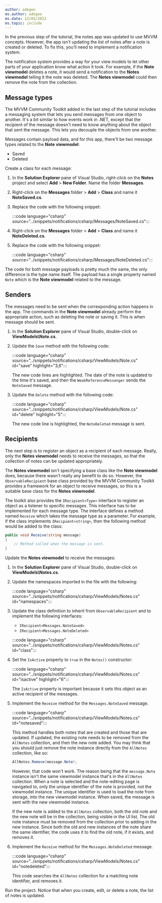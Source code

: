 ```yaml
---
author: adegeo
ms.author: adegeo
ms.date: 12/03/2022
ms.topic: include
---
```


In the previous step of the tutorial, the notes app was updated to use MVVM concepts. However, the app isn't updating the list of notes after a note is created or deleted. To fix this, you'll need to implement a notification system.

The notification system provides a way for your view models to let other parts of your application know what action it took. For example, if the **Note viewmodel** deletes a note, it would send a notification to the **Notes viewmodel** telling it the note was deleted. The **Notes viewmodel** could then remove the note from the collection.

## Message types

The MVVM Community Toolkit added in the last step of the tutorial includes a messaging system that lets you send messages from one object to another. It's a bit similar to how events work in .NET, except that the recipient of the message doesn't need to know anything about the object that sent the message. This lets you decouple the objects from one another.

Messages contain payload data, and for this app, there'll be two message types related to the **Note viewmodel**:

- Saved
- Deleted

Create a class for each message:

01. In the **Solution Explorer** pane of Visual Studio, right-click on the **Notes** project and select **Add** > **New Folder**. Name the folder **Messages**.
01. Right-click on the **Messages** folder > **Add** > **Class** and name it **NoteSaved.cs**.
01. Replace the code with the following snippet:

    :::code language="csharp" source="../snippets/notifications/csharp/Messages/NoteSaved.cs":::

01. Right-click on the **Messages** folder > **Add** > **Class** and name it **NoteDeleted.cs**.
01. Replace the code with the following snippet:

    :::code language="csharp" source="../snippets/notifications/csharp/Messages/NoteDeleted.cs":::

The code for both message payloads is pretty much the same, the only difference is the type name itself. The payload has a single property named `Note` which is the **Note viewmodel** related to the message.

## Senders

The messages need to be sent when the corresponding action happens in the app. The commands in the **Note viewmodel** already perform the appropriate action, such as deleting the note or saving it. This is when message should be sent.

01. In the **Solution Explorer** pane of Visual Studio, double-click on **ViewModels\\Note.cs**.
01. Update the `Save` method with the following code:

    :::code language="csharp" source="../snippets/notifications/csharp/ViewModels/Note.cs" id="save" highlight="3,6":::

    The new code lines are highlighted. The date of the note is updated to the time it's saved, and then the `WeakReferenceMessenger` sends the `NoteSaved` message.

01. Update the `Delete` method with the following code:

    :::code language="csharp" source="../snippets/notifications/csharp/ViewModels/Note.cs" id="delete" highlight="5":::

    The new code line is highlighted, the `NoteDeleted` message is sent.

## Recipients

The next step is to register an object as a recipient of each message. Really, only the **Notes viewmodel** needs to receive the messages, so that the collection of notes can be updated appropriately.

The **Notes viewmodel** isn't specifying a base class like the **Note viewmodel** does, because there wasn't really any benefit to do so. However, the `ObservableRecipient` base class provided by the MVVM Community Toolkit provides a framework for an object to receive messages, so this is a suitable base class for the **Notes viewmodel**.

The toolkit also provides the `IRecipient<Type>` interface to register an object as a listener to specific messages. This interface has to be implemented for each message type. The interface defines a method named `Receive` which takes the message type as a parameter. For example, if the class implements `IRecipient<string>`, then the following method would be added to the class:

```csharp
public void Receive(string message)
{
    // Method called when the message is sent.
}
```

Update the **Notes viewmodel** to receive the messages:

01. In the **Solution Explorer** pane of Visual Studio, double-click on **ViewModels\\Notes.cs**.
01. Update the namespaces imported in the file with the following:

    :::code language="csharp" source="../snippets/notifications/csharp/ViewModels/Notes.cs" id="namespaces":::

01. Update the class definition to inherit from `ObservableRecipient` and to implement the following interfaces:

    - `IRecipient<Messages.NoteSaved>`
    - `IRecipient<Messages.NoteDeleted>`

    :::code language="csharp" source="../snippets/notifications/csharp/ViewModels/Notes.cs" id="class":::

01. Set the `IsActive` property to `true` in the `Notes()` constructor:

    :::code language="csharp" source="../snippets/notifications/csharp/ViewModels/Notes.cs" id="isactive" highlight="6":::

    The `IsActive` property is important because it sets this object as an active recipient of the messages.

01. Implement the `Receive` method for the `Messages.NoteSaved` message.

    :::code language="csharp" source="../snippets/notifications/csharp/ViewModels/Notes.cs" id="notesaved":::

    This method handles both notes that are created and those that are updated. If updated, the existing note needs to be removed from the `AllNotes` collection, and then the new note added. You may think that you should just remove the note instance directly from the `AllNotes` collection, like so:

    ```csharp
    AllNotes.Remove(message.Note);
    ```

    However, that code won't work. The reason being that the `message.Note` instance isn't the same viewmodel instance that's in the `AllNotes` collection. When a note is selected and the note-editing page is navigated to, only the unique identifier of the note is provided, not the viewmodel instance. The unique identifier is used to load the note from storage, into the new viewmodel instance. When saved, the message is sent with the new viewmodel instance.

    If the new note is added to the `AllNotes` collection, both the old note and the new note will be in the collection, being visible in the UI list. The old note instance must be removed from the collection prior to adding in the new instance. Since both the old and new instances of the note share the same identifier, the code uses it to find the old note, if it exists, and removes it.

01. Implement the `Receive` method for the `Messages.NoteDeleted` message.

    :::code language="csharp" source="../snippets/notifications/csharp/ViewModels/Notes.cs" id="notedeleted":::

    This code searches the `AllNotes` collection for a matching note identifier, and removes it.

Run the project. Notice that when you create, edit, or delete a note, the list of notes is updated.
